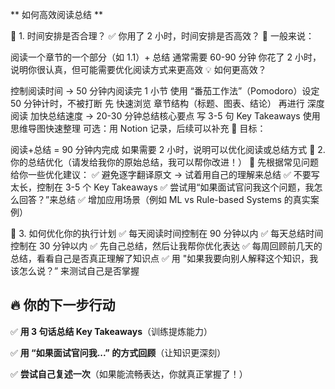 ** 如何高效阅读总结 **

📌 1. 时间安排是否合理？
✅ 你用了 2 小时，时间安排是否高效？
📌 一般来说：

阅读一个章节的一个部分（如 1.1）+ 总结 通常需要 60-90 分钟
你花了 2 小时，说明你很认真，但可能需要优化阅读方式来更高效
💡 如何更高效？

控制阅读时间 → 50 分钟内阅读完 1 小节
使用 “番茄工作法”（Pomodoro）设定 50 分钟计时，不被打断
先 快速浏览 章节结构（标题、图表、结论）
再进行 深度阅读
加快总结速度 → 20-30 分钟总结核心要点
写 3-5 句 Key Takeaways
使用思维导图快速整理
可选：用 Notion 记录，后续可以补充
🎯 目标：

阅读+总结 = 90 分钟内完成
如果需要 2 小时，说明可以优化阅读或总结方式
📌 2. 你的总结优化（请发给我你的原始总结，我可以帮你改进！）
📌 先根据常见问题给你一些优化建议： ✅ 避免逐字翻译原文 → 试着用自己的理解来总结
✅ 不要写太长，控制在 3-5 个 Key Takeaways
✅ 尝试用“如果面试官问我这个问题，我怎么回答？”来总结
✅ 增加应用场景（例如 ML vs Rule-based Systems 的真实案例）

📌 3. 如何优化你的执行计划
✅ 每天阅读时间控制在 90 分钟以内 ✅ 每天总结时间控制在 30 分钟以内 ✅ 先自己总结，然后让我帮你优化表达 ✅ 每周回顾前几天的总结，看看自己是否真正理解了知识点 ✅ 用 "如果我要向别人解释这个知识，我该怎么说？” 来测试自己是否掌握

## **🔥 你的下一步行动**

✅ **用 3 句话总结 Key Takeaways**（训练提炼能力）

✅ **用 “如果面试官问我...” 的方式回顾**（让知识更深刻）

✅ **尝试自己复述一次**（如果能流畅表达，你就真正掌握了！）
